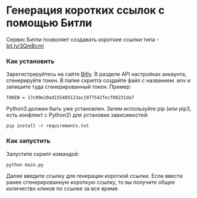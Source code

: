 # Генерация коротких ссылок с помощью Битли

Сервис Битли позволяет создавать короткие ссылки типа - [bit.ly/3QmBcml](bit.ly/3QmBcml) 

### Как установить

Зарегистрируйтесь на сайте [Bitly](https://bit.ly/). В разделе API настройках аккаунта, сгенерируйте токен. 
В папке скрипта создайте файл с названием .env и запишите туда сгенерированный токен. Пример:
```
TOKEN = 17c09e20ad155405123ac1977542fecf00231da7
```
Python3 должен быть уже установлен. 
Затем используйте pip (или pip3, есть конфликт с Python2) для установки зависимостей:
```
pip install -r requirements.txt
```
### Как запустить
Запустите скрипт командой:
```
python main.py
```
Далее введите ссылку для генерации короткой ссылки. Если ввести ранее сгенерированную короткую ссылку, то вы получите
общее количество кликов по ссылке за все время.